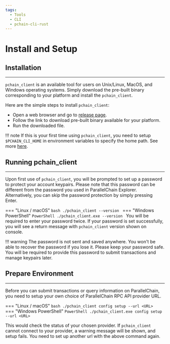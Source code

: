 ```yaml
---
tags:
  - Tools
  - CLI
  - pchain-cli-rust
---
```


# Install and Setup

## Installation
---

`pchain_client` is an available tool for users on Unix/Linux, MacOS, and Windows operating systems. Simply download the pre-built binary corresponding to your platform and install the `pchain_client`.

Here are the simple steps to install `pchain_client`:

- Open a web browser and go to [release page](https://github.com/parallelchain-io/pchain-client-cli/releases).
- Follow the link to download pre-built binary available for your platform.
- Run the downloaded file.

!!! note
    If this is your first time using `pchain_client`, you need to setup `$PCHAIN_CLI_HOME` in environment variables to specify the home path. See more [here](https://chlee.co/how-to-setup-environment-variables-for-windows-mac-and-linux/).

## Running pchain_client
---

Upon first use of `pchain_client`, you will be prompted to set up a password to protect your account keypairs. Please note that this password can be different from the password you used in ParallelChain Explorer. Alternatively, you can skip the password protection by simply pressing Enter.

=== "Linux / macOS"
    ```bash
    ./pchain_client --version
    ```
=== "Windows PowerShell"
    ```PowerShell
    ./pchain_client.exe --version
    ```
You will be required to enter your password twice. If your password is set successfully, you will see a return message with `pchain_client` version shown on console.

!!! warning
    The password is not sent and saved anywhere. You won't be able to recover the password if you lose it. Please keep your password safe. You will be required to provide this password to submit transactions and manage keypairs later.


## Prepare Environment
---

Before you can submit transactions or query information on ParallelChain, you need to setup your own choice of ParallelChain RPC API provider URL.

=== "Linux / macOS"
    ```bash
    ./pchain_client config setup --url <URL>
    ```
=== "Windows PowerShell"
    ```PowerShell
    ./pchain_client.exe config setup --url <URL>
    ```

This would check the status of your chosen provider. If `pchain_client` cannot connect to your provider, a warning message will be shown, and setup fails. You need to set up another url with the above command again.